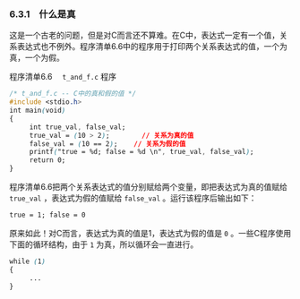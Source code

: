 ### 6.3.1　什么是真

这是一个古老的问题，但是对C而言还不算难。在C中，表达式一定有一个值，关系表达式也不例外。程序清单6.6中的程序用于打印两个关系表达式的值，一个为真，一个为假。

程序清单6.6　 `t_and_f.c` 程序

```css
/* t_and_f.c -- C中的真和假的值 */
#include <stdio.h>
int main(void)
{
     int true_val, false_val;
     true_val = (10 > 2);        // 关系为真的值
     false_val = (10 == 2);    // 关系为假的值
     printf("true = %d; false = %d \n", true_val, false_val);
     return 0;
}
```

程序清单6.6把两个关系表达式的值分别赋给两个变量，即把表达式为真的值赋给 `true_val` ，表达式为假的值赋给 `false_val` 。运行该程序后输出如下：

```css
true = 1; false = 0
```

原来如此！对C而言，表达式为真的值是1，表达式为假的值是 `0` 。一些C程序使用下面的循环结构，由于 `1` 为真，所以循环会一直进行。

```css
while (1)
{
     ...
}
```


